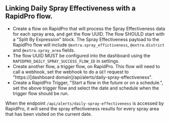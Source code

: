 ## Linking Daily Spray Effectiveness with a RapidPro flow.

- Create a flow on RapidPro that will process the Spray Effectiveness data for each spray area, and get the flow UUID. The flow SHOULD start with a "Split By Expression" block. The Spray Effectiveness payload to the RapidPro flow will include `@extra.spray_effictiveness`, `@extra.district` and `@extra.spray_area` fields.
- The flow UUID MUST be configured into the dashboard using the `RAPIDPRO_DAILY_SPRAY_SUCCESS_FLOW_ID` in settings.
- Create another flow, a trigger flow, on RapidPro. This flow will need to call a webhook, set the webhook to do a `GET` request to "https://[dashboard domain]/api/alerts/daily-spray-effectiveness".
- Create a RapidPro Trigger, "Start a flow in the future or on a schedule.", set the above trigger flow and select the date and schedule when the trigger flow should be run.

When the endpoint `/api/alerts/daily-spray-effectiveness` is accessed by RapidPro, it will send the spray effectiveness results for every spray area that has been visited on the current date.
